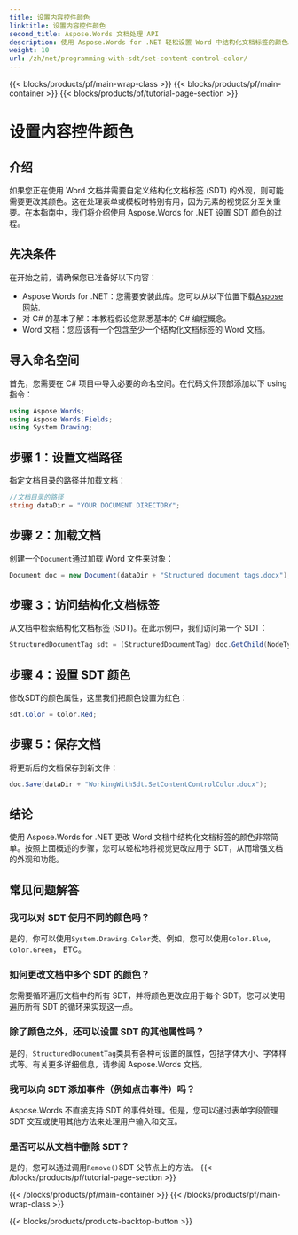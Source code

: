 ```yaml
---
title: 设置内容控件颜色
linktitle: 设置内容控件颜色
second_title: Aspose.Words 文档处理 API
description: 使用 Aspose.Words for .NET 轻松设置 Word 中结构化文档标签的颜色。使用此简单指南自定义您的 SDT 以增强文档外观。
weight: 10
url: /zh/net/programming-with-sdt/set-content-control-color/
---
```


{{< blocks/products/pf/main-wrap-class >}}
{{< blocks/products/pf/main-container >}}
{{< blocks/products/pf/tutorial-page-section >}}

# 设置内容控件颜色

## 介绍

如果您正在使用 Word 文档并需要自定义结构化文档标签 (SDT) 的外观，则可能需要更改其颜色。这在处理表单或模板时特别有用，因为元素的视觉区分至关重要。在本指南中，我们将介绍使用 Aspose.Words for .NET 设置 SDT 颜色的过程。

## 先决条件

在开始之前，请确保您已准备好以下内容：
-  Aspose.Words for .NET：您需要安装此库。您可以从以下位置下载[Aspose 网站](https://releases.aspose.com/words/net/).
- 对 C# 的基本了解：本教程假设您熟悉基本的 C# 编程概念。
- Word 文档：您应该有一个包含至少一个结构化文档标签的 Word 文档。

## 导入命名空间

首先，您需要在 C# 项目中导入必要的命名空间。在代码文件顶部添加以下 using 指令：

```csharp
using Aspose.Words;
using Aspose.Words.Fields;
using System.Drawing;
```

## 步骤 1：设置文档路径

指定文档目录的路径并加载文档：

```csharp
//文档目录的路径
string dataDir = "YOUR DOCUMENT DIRECTORY";
```

## 步骤 2：加载文档

创建一个`Document`通过加载 Word 文件来对象：

```csharp
Document doc = new Document(dataDir + "Structured document tags.docx");
```

## 步骤 3：访问结构化文档标签

从文档中检索结构化文档标签 (SDT)。在此示例中，我们访问第一个 SDT：

```csharp
StructuredDocumentTag sdt = (StructuredDocumentTag) doc.GetChild(NodeType.StructuredDocumentTag, 0, true);
```

## 步骤 4：设置 SDT 颜色

修改SDT的颜色属性，这里我们把颜色设置为红色：

```csharp
sdt.Color = Color.Red;
```

## 步骤 5：保存文档

将更新后的文档保存到新文件：

```csharp
doc.Save(dataDir + "WorkingWithSdt.SetContentControlColor.docx");
```

## 结论

使用 Aspose.Words for .NET 更改 Word 文档中结构化文档标签的颜色非常简单。按照上面概述的步骤，您可以轻松地将视觉更改应用于 SDT，从而增强文档的外观和功能。

## 常见问题解答

### 我可以对 SDT 使用不同的颜色吗？

是的，你可以使用`System.Drawing.Color`类。例如，您可以使用`Color.Blue`, `Color.Green`， ETC。

### 如何更改文档中多个 SDT 的颜色？

您需要循环遍历文档中的所有 SDT，并将颜色更改应用于每个 SDT。您可以使用遍历所有 SDT 的循环来实现这一点。

### 除了颜色之外，还可以设置 SDT 的其他属性吗？

是的，`StructuredDocumentTag`类具有各种可设置的属性，包括字体大小、字体样式等。有关更多详细信息，请参阅 Aspose.Words 文档。

### 我可以向 SDT 添加事件（例如点击事件）吗？

Aspose.Words 不直接支持 SDT 的事件处理。但是，您可以通过表单字段管理 SDT 交互或使用其他方法来处理用户输入和交互。

### 是否可以从文档中删除 SDT？

是的，您可以通过调用`Remove()`SDT 父节点上的方法。
{{< /blocks/products/pf/tutorial-page-section >}}

{{< /blocks/products/pf/main-container >}}
{{< /blocks/products/pf/main-wrap-class >}}

{{< blocks/products/products-backtop-button >}}
